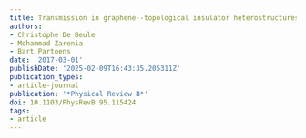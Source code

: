 ```yaml
---
title: Transmission in graphene--topological insulator heterostructures
authors:
- Christophe De Beule
- Mohammad Zarenia
- Bart Partoens
date: '2017-03-01'
publishDate: '2025-02-09T16:43:35.205311Z'
publication_types:
- article-journal
publication: '*Physical Review B*'
doi: 10.1103/PhysRevB.95.115424
tags:
- article
---
```

